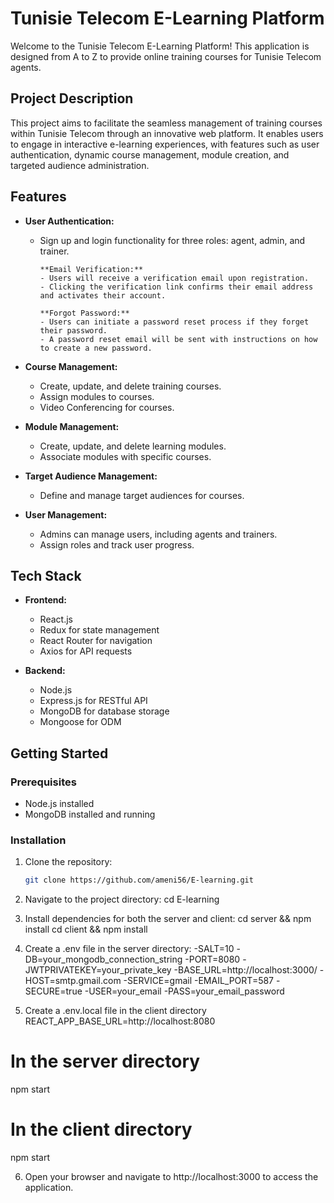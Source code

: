 # Tunisie Telecom E-Learning Platform

Welcome to the Tunisie Telecom E-Learning Platform! This application is designed from A to Z to provide online training courses for Tunisie Telecom agents.

## Project Description

This project aims to facilitate the seamless management of training courses within Tunisie Telecom through an innovative web platform. It enables users to engage in interactive e-learning experiences, with features such as user authentication, dynamic course management, module creation, and targeted audience administration.

## Features

- **User Authentication:**
  - Sign up and login functionality for three roles: agent, admin, and trainer.
    
        **Email Verification:**
        - Users will receive a verification email upon registration.
        - Clicking the verification link confirms their email address and activates their account.

        **Forgot Password:**
        - Users can initiate a password reset process if they forget their password.
        - A password reset email will be sent with instructions on how to create a new password.

- **Course Management:**
  - Create, update, and delete training courses.
  - Assign modules to courses.
  - Video Conferencing for courses.

- **Module Management:**
  - Create, update, and delete learning modules.
  - Associate modules with specific courses.

- **Target Audience Management:**
  - Define and manage target audiences for courses.

- **User Management:**
  - Admins can manage users, including agents and trainers.
  - Assign roles and track user progress.

## Tech Stack

- **Frontend:**
  - React.js
  - Redux for state management
  - React Router for navigation
  - Axios for API requests

- **Backend:**
  - Node.js
  - Express.js for RESTful API
  - MongoDB for database storage
  - Mongoose for ODM

## Getting Started

### Prerequisites

- Node.js installed
- MongoDB installed and running

### Installation

1. Clone the repository:
   ```bash
   git clone https://github.com/ameni56/E-learning.git
   
2. Navigate to the project directory:
   cd E-learning

3. Install dependencies for both the server and client:
   cd server && npm install
   cd client && npm install
   
4. Create a .env file in the server directory:
   -SALT=10
   -DB=your_mongodb_connection_string
   -PORT=8080
   -JWTPRIVATEKEY=your_private_key
   -BASE_URL=http://localhost:3000/
   -HOST=smtp.gmail.com
   -SERVICE=gmail
   -EMAIL_PORT=587
   -SECURE=true
   -USER=your_email
   -PASS=your_email_password
   
5. Create a .env.local file in the client directory 
   REACT_APP_BASE_URL=http://localhost:8080
   
# In the server directory
npm start

# In the client directory
npm start   

6. Open your browser and navigate to http://localhost:3000 to access the application.
